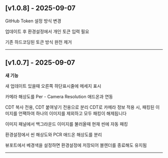 ## [v1.0.8] - 2025-09-07

GitHub Token 설정 방식 변경

업데이트 후 환경설정에서 개인 토큰 입력 필요

기존 하드코딩된 토큰 방식 완전 제거

---

## [v1.0.7] - 2025-09-07

**새 기능**

새 업데이트 있을때 오른쪽 하단표시줄에 메세지 표시

카메라 해상도를 Per - Camera Resolution 애드온과 연동

CDT 복사 전용, CDT 붙여넣기 전용으로 분리
CDT로 카메라 정보 적용 시, 패킹된 이미지를 언팩하여 하나의 이미지를 제외하고 모두 패킹이 해제됩니다

이미지 패널에서 백그라운드 이미지를 불러올때 현재 씬에 자동 패킹

환경설정에서 씬 해상도와 PCR 애드온 해상도를 분리

뷰포트에서 베경색을 설정하면 환경설정에 저장되어 블렌더를 종료해도 유지됨

---

